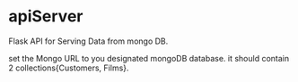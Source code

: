 # apiServer
Flask API for Serving Data from mongo DB.

set the Mongo URL to you designated mongoDB database.
it should contain 2 collections{Customers, Films}.

